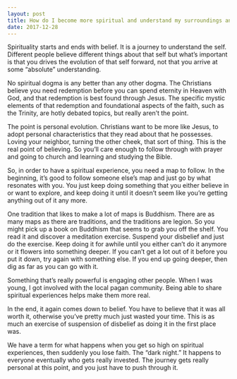 ```yaml
---
layout: post
title: How do I become more spiritual and understand my surroundings and self better?
date: 2017-12-28
---
```


<p>Spirituality starts and ends with belief. It is a journey to understand the self. Different people believe different things about that self but what’s important is that you drives the evolution of that self forward, not that you arrive at some “absolute” understanding.</p><p>No spiritual dogma is any better than any other dogma. The Christians believe you need redemption before you can spend eternity in Heaven with God, and that redemption is best found through Jesus. The specific mystic elements of that redemption and foundational aspects of the faith, such as the Trinity, are hotly debated topics, but really aren’t the point.</p><p>The point is personal evolution. Christians want to be more like Jesus, to adopt personal characteristics that they read about that he possesses. Loving your neighbor, turning the other cheek, that sort of thing. This is the real point of believing. So you’ll care enough to follow through with prayer and going to church and learning and studying the Bible.</p><p>So, in order to have a spiritual experience, you need a map to follow. In the beginning, it’s good to follow someone else’s map and just go by what resonates with you. You just keep doing something that you either believe in or want to explore, and keep doing it until it doesn’t seem like you’re getting anything out of it any more.</p><p>One tradition that likes to make a lot of maps is Buddhism. There are as many maps as there are traditions, and the traditions are legion. So you might pick up a book on Buddhism that seems to grab you off the shelf. You read it and discover a meditation exercise. Suspend your disbelief and just do the exercise. Keep doing it for awhile until you either can’t do it anymore or it flowers into something deeper. If you can’t get a lot out of it before you put it down, try again with something else. If you end up going deeper, then dig as far as you can go with it.</p><p>Something that’s really powerful is engaging other people. When I was young, I got involved with the local pagan community. Being able to share spiritual experiences helps make them more real.</p><p>In the end, it again comes down to belief. You have to believe that it was all worth it, otherwise you’ve pretty much just wasted your time. This is as much an exercise of suspension of disbelief as doing it in the first place was.</p><p>We have a term for what happens when you get so high on spiritual experiences, then suddenly you lose faith. The “dark night.” It happens to everyone eventually who gets really invested. The journey gets really personal at this point, and you just have to push through it.</p>
